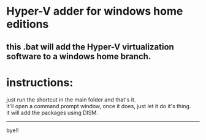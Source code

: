 # Hyper-V adder for windows home editions

this .bat will add the Hyper-V virtualization software to a windows home branch.
-------------------------------------------------------------------------------------
# instructions:                                                                      

just run the shortcut in the main folder and that's it.                              
it'll open a command prompt window, once it does, just let it do it's thing.         
it will add the packages using DISM.                                                 

-------------------------------------------------------------------------------------

bye!!
